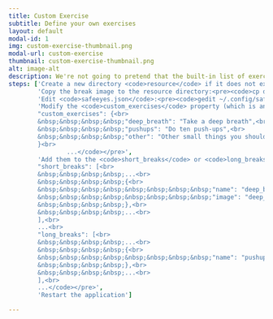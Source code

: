 ```yaml
---
title: Custom Exercise
subtitle: Define your own exercises
layout: default
modal-id: 1
img: custom-exercise-thumbnail.png
modal-url: custom-exercise
thumbnail: custom-exercise-thumbnail.png
alt: image-alt
description: We're not going to pretend that the built-in list of exercises will be enough for everybody. So you can add your own! Break images are optional but if you use any image, make sure that the image size is within <code>128x128px</code>.
steps: ['Create a new directory <code>resource</code> if it does not exist:<pre><code>mkdir ~/.config/safeyes/resource</code></pre>',
		'Copy the break image to the resource directory:<pre><code>cp deep_breath.png ~/.config/safeyes/resource/deep_breath.png</code></pre>',
		'Edit <code>safeeyes.json</code>:<pre><code>gedit ~/.config/safeyes/safeeyes.json</code></pre>',
		'Modify the <code>custom_exercises</code> property (which is an empty object by default) like so: <pre><code>...<br>
		"custom_exercises": {<br>
		&nbsp;&nbsp;&nbsp;&nbsp;"deep_breath": "Take a deep breath",<br>
		&nbsp;&nbsp;&nbsp;&nbsp;"pushups": "Do ten push-ups",<br>
		&nbsp;&nbsp;&nbsp;&nbsp;"other": "Other small things you should do on a regular basis"<br>
		}<br>
		        ...</code></pre>',
		'Add them to the <code>short_breaks</code> or <code>long_breaks</code> property as you see fit:<pre><code>...<br>
		"short_breaks": [<br>
		&nbsp;&nbsp;&nbsp;&nbsp;...<br>
		&nbsp;&nbsp;&nbsp;&nbsp;{<br>
		&nbsp;&nbsp;&nbsp;&nbsp;&nbsp;&nbsp;&nbsp;&nbsp;"name": "deep_breath",<br>
		&nbsp;&nbsp;&nbsp;&nbsp;&nbsp;&nbsp;&nbsp;&nbsp;"image": "deep_breath.png"<br>
		&nbsp;&nbsp;&nbsp;&nbsp;},<br>
		&nbsp;&nbsp;&nbsp;&nbsp;...<br>
		],<br>
		...<br>
		"long_breaks": [<br>
		&nbsp;&nbsp;&nbsp;&nbsp;...<br>
		&nbsp;&nbsp;&nbsp;&nbsp;{<br>
		&nbsp;&nbsp;&nbsp;&nbsp;&nbsp;&nbsp;&nbsp;&nbsp;"name": "pushups"<br>
		&nbsp;&nbsp;&nbsp;&nbsp;},<br>
		&nbsp;&nbsp;&nbsp;&nbsp;...<br>
		],<br>
		...</code></pre>',
		'Restart the application']

---
```

